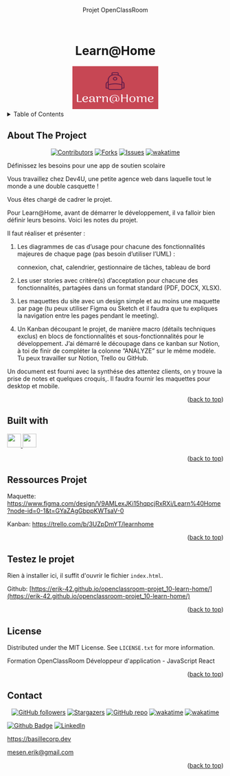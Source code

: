 <div align="center">
<p>Projet OpenClassRoom</p>
</div>
<a name="readme-top"></a>
<!-- PROJECT LOGO -->
<br />
<div align="center">
  <h1>Learn@Home</h1>
  <a href="https://github.com/Erik-42">
    <img src="./assets/logo/learnhomeLogo.png" alt="Logo Learn@Home" width="200" height="100">
  </a>
</div>

<!-- TABLE OF CONTENTS -->
<details>
  <summary>Table of Contents</summary>
  <ol>
    <li> <a href="#about-the-project">About The Project</a></li>
    <li><a href="#built-with">Built With</a></li>
    <li><a href="#testez-le-projet">Testez le projet</a></li>
    <li><a href="#license">License</a></li>
    <li><a href="#contact">Contact</a></li>
  </ol>
</details>

<!-- ABOUT THE PROJECT -->

## About The Project

<div align="center">

[![Contributors][contributors-shield]][contributors-url]
[![Forks][forks-shield]][forks-url]
[![Issues][issues-shield]][issues-url]
[![wakatime](https://wakatime.com/badge/github/Erik-42/openclassroom-projet_10-learn-home.svg)](https://wakatime.com/badge/github/Erik-42/openclassroom-projet_10-learn-home)

</div>
Définissez les besoins pour une app de soutien scolaire
<p></p>
Vous travaillez chez Dev4U, une petite agence web dans laquelle tout le monde a une double casquette !

Vous êtes chargé de cadrer le projet. 
<p></p>

Pour Learn@Home, avant de démarrer le développement, il va falloir bien définir leurs besoins. 
Voici les notes du projet. 

Il faut réaliser et présenter :

1) Les diagrammes de cas d’usage pour chacune des fonctionnalités majeures de chaque page (pas besoin d’utiliser l’UML) :

    connexion,
    chat,
    calendrier,
    gestionnaire de tâches,
    tableau de bord

2) Les user stories avec critère(s) d’acceptation pour chacune des fonctionnalités, partagées dans un format standard (PDF, DOCX, XLSX).

3) Les maquettes du site avec un design simple et au moins une maquette par page (tu peux utiliser Figma ou Sketch et il faudra que tu expliques la navigation entre les pages pendant le meeting).

4) Un Kanban découpant le projet, de manière macro (détails techniques exclus) en blocs de fonctionnalités et sous-fonctionnalités pour le développement.
J’ai démarré le découpage dans ce kanban sur Notion, à toi de finir de compléter la colonne ”ANALYZE” sur le même modèle. Tu peux travailler sur Notion, Trello ou GitHub.

Un document est fourni avec la synthése des attentez clients, on y trouve la prise de notes et quelques croquis,. Il faudra fournir les maquettes pour desktop et mobile.

<p align="right">(<a href="#readme-top">back to top</a>)</p>

## Built with

<p></p>
<a href= https://github.com/Erik-42?tab=repositories&q=&type=&language=github&sort= > <img width ='32px' height='32px' src ='https://raw.githubusercontent.com/rahulbanerjee26/githubAboutMeGenerator/main/icons/github.svg'> </a>
<a href= https://github.com/Erik-42?tab=repositories&q=&type=&language=figma&sort= > <img width ='32px' height='32px' src ='https://raw.githubusercontent.com/rahulbanerjee26/githubAboutMeGenerator/main/icons/figma.svg'> </a>

<p align="right">(<a href="#readme-top">back to top</a>)</p>

<!--## Fonctionnement -->

<!--## Liens Projet -->

## Ressources Projet

Maquette: https://www.figma.com/design/V9AMLexJKi15hqpcjRxRXi/Learn%40Home?node-id=0-1&t=GYaZAgGbppKWTsaV-0

Kanban: https://trello.com/b/3UZpDmYT/learnhome

<p align="right">(<a href="#readme-top">back to top</a>)</p>

## Testez le projet

Rien à installer ici, il suffit d'ouvrir le fichier `index.html`.

Github: [https://erik-42.github.io/openclassroom-projet_10-learn-home/](https://erik-42.github.io/openclassroom-projet_10-learn-home/)

<p align="right">(<a href="#readme-top">back to top</a>)</p>

<!-- Benchmark -->

<!-- LICENSE -->

## License

Distributed under the MIT License. See `LICENSE.txt` for more information.

Formation OpenClassRoom Développeur d'application - JavaScript React

<p align="right">(<a href="#readme-top">back to top</a>)</p>

<!-- CONTACT -->

## Contact

<div align="center">

[![GitHub followers][github followers-shield]][github followers-url]
[![Stargazers][stars-shield]][stars-url]
[![GitHub repo][github repo-shield]][github repo-url]
[![wakatime](https://wakatime.com/badge/user/f84d00d8-fee3-4ca3-803d-3daa3c7053a5.svg)](https://wakatime.com/@f84d00d8-fee3-4ca3-803d-3daa3c7053a5)
[![wakatime](https://wakatime.com/badge/user/f84d00d8-fee3-4ca3-803d-3daa3c7053a5/project/872da37f-6c9d-488a-b4b6-e34aa8ec862a.svg)](https://wakatime.com/badge/user/f84d00d8-fee3-4ca3-803d-3daa3c7053a5/project/872da37f-6c9d-488a-b4b6-e34aa8ec862a)

</div>

[![Github Badge][github badge-shield]][github badge-url]
[![LinkedIn][linkedin-shield]][linkedin-url]

https://basillecorp.dev

mesen.erik@gmail.com

<p align="right">(<a href="#readme-top">back to top</a>)</p>

<!-- MARKDOWN LINKS & IMAGES -->
<!-- https://www.markdownguide.org/basic-syntax/#reference-style-links -->

[product-screenshot]: ./images/screenshot.png
[wakatime-shield]: https://wakatime.com/badge/user/f84d00d8-fee3-4ca3-803d-3daa3c7053a5.svg
[wakatime-url]: https://wakatime.com/@f84d00d8-fee3-4ca3-803d-3daa3c7053a5
[github badge-shield]: https://img.shields.io/badge/Github-Erik--42-155?style=for-the-badge&logo=github
[github badge-url]: https://github.com/Erik-42
[github repo-shield]: https://img.shields.io/badge/Repositories-36-blue
[github repo-url]: https://github.com/Erik-42?tab=repositories
[github repo file count (file type)-shield]: https://img.shields.io/github/directory-file-count/Erik-42/openclassroom-projet_10-learn-home
[github repo file count (file type)-url]: https://github.com/directory-file-count/Erik-42/openclassroom-projet_10-learn-home
[github followers-shield]: https://img.shields.io/github/followers/Erik-42
[github followers-url]: https://github.com/followers/Erik-42
[github all releases-shield]: https://github.com/Erik-42/openclassroom-projet_10-learn-home/total
[github all releases-url]: https://github.com/Erik-42/openclassroom-projet_10-learn-home/releases
[github repo size-shield]: https://img.shields.io/github/repo-size/Erik-42/openclassroom-projet_10-learn-home
[github repo size-url]: https://github.com/Erik-42/openclassroom-projet_10-learn-home
[contributors-shield]: https://img.shields.io/github/contributors/Erik-42/openclassroom-projet_10-learn-home
[contributors-url]: https://github.com/Erik-42/openclassroom-projet_10-learn-home/graphs/contributors
[forks-shield]: https://img.shields.io/github/forks/Erik-42/openclassroom-projet_10-learn-home
[forks-url]: https://github.com/Erik-42/openclassroom-projet_10-learn-home/forks
[stars-shield]: https://img.shields.io/github/stars/Erik-42
[stars-url]: https://github.com/Erik-42?tab=stars
[issues-shield]: https://img.shields.io/github/issues-raw/Erik-42/openclassroom-projet_10-learn-home
[issues-url]: https://github.com/Erik-42/openclassroom-projet_10-learn-home/issues
[license-shield]: https://img.shields.io/github/license/Erik-42/openclassroom-projet_10-learn-home
[license-url]: https://github.com/Erik-42/openclassroom-projet_10-learn-home/blob/master/LICENSE.txt
[linkedin-shield]: https://img.shields.io/badge/-LinkedIn-black.svg?style=for-the-badge&logo=linkedin&colorB=555
[linkedin-url]: https://www.linkedin.com/in/erik-mesen/
[html-shield]: https://img.shields.io/badge/-LinkedIn-black.svg?style=for-the-badge&logo=linkedin&colorB=555
[html-url]: https://html.spec.whatwg.org/
[css-shield]: https://img.shields.io/badge/-LinkedIn-black.svg?style=for-the-badge&logo=linkedin&colorB=555
[css-url]: https://www.w3.org/TR/CSS/#css
[javascript-shield]: https://img.shields.io/badge/-LinkedIn-black.svg?style=for-the-badge&logo=linkedin&colorB=555
[javascript-url]: https://www.ecma-international.org/publications-and-standards/standards/ecma-262/

